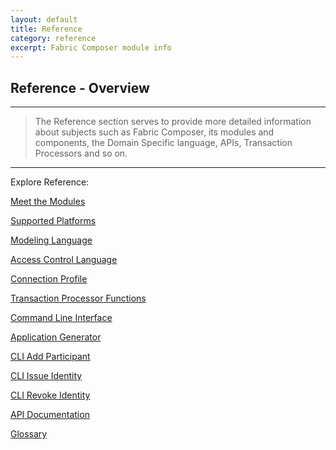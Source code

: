 ```yaml
---
layout: default
title: Reference
category: reference
excerpt: Fabric Composer module info
---
```


## Reference - Overview

---

>The Reference section serves to provide more detailed information about subjects such as Fabric Composer, its modules and components, the Domain Specific language, APIs, Transaction Processors and so on.

---

Explore Reference:

[Meet the Modules]({{site.baseurl}}/reference/MeetTheModules.html )

[Supported Platforms]({{site.baseurl}}/reference/platforms.html )

[Modeling Language]({{site.baseurl}}/reference/cto_language.html )

[Access Control Language]({{site.baseurl}}/reference/acl_language.html )

[Connection Profile]({{site.baseurl}}reference/connectionprofile.html )

[Transaction Processor Functions]({{site.baseurl}}/reference/js_scripts.html )

[Command Line Interface]({{site.baseurl}}/reference/commands.html )

[Application Generator]({{site.baseurl}}/reference/concerto.generator.tests.html )

[CLI Add Participant]({{site.baseurl}}/reference/concerto.participant.add.html )

[CLI Issue Identity ]({{site.baseurl}}/reference/concerto.identity.issue.html )

[CLI Revoke Identity]({{site.baseurl}}/reference/concerto.identity.revoke.html  )

[API Documentation]({{site.baseurl}}/jsdoc/index.html )

[Glossary]({{site.baseurl}}/reference/glossary.html )
